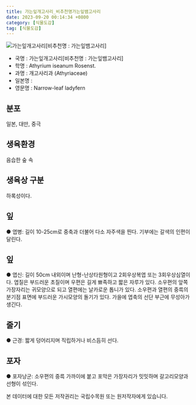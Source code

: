 ```yaml
---
title: 가는잎개고사리_비추천명가는잎뱀고사리
date: 2023-09-20 00:14:34 +0800
category: [식물도감]
tag: [식물도감]
---
```




![가는잎개고사리[비추천명 : 가는잎뱀고사리]](/fileUpload/plants/basic/Aspleniaceae/Asplenium/3999/1_th2.JPG)
- 국명 : 가는잎개고사리[비추천명 : 가는잎뱀고사리]
- 학명 : Athyrium iseanum Rosenst.
- 과명 : 개고사리과 (Athyriaceae)
- 일본명 : 
- 영문명 : Narrow-leaf ladyfern


## 분포
일본, 대만, 중극
## 생육환경
음습한 숲 속
## 생육상 구분
하록성이다. 
## 잎
● 엽병: 길이 10-25cm로 중축과 더불어 다소 자주색을 띈다. 기부에는 갈색의 인편이 달린다. 
## 잎
● 엽신: 길이 50cm 내외이며 난형-난상타원형이고 2회우상복엽 또는 3회우상심열이다. 엽질은 부드러운 초질이며 우편은 길게 뾰족하고 짧은 자루가 있다. 소우편의 앞쪽 가장자리는 귀모양으로 되고 열편에는 날카로운 톱니가 있다. 소우편과 열편의 중륵의 분기점 표면에 부드러운 가시모양의 돌기가 있다. 가을에 엽축의 선단 부근에 무성아가 생긴다.
## 줄기
● 근경: 짧게 덩어리지며 직립하거나 비스듬히 선다. 
## 포자
● 포자낭군: 소우편의 중륵 가까이에 붙고 포막은 가장자리가 밋밋하며 갈고리모양과 선형이 섞인다. 






본 데이터에 대한 모든 저작권리는 국립수목원 또는 원저작자에게 있습니다.

